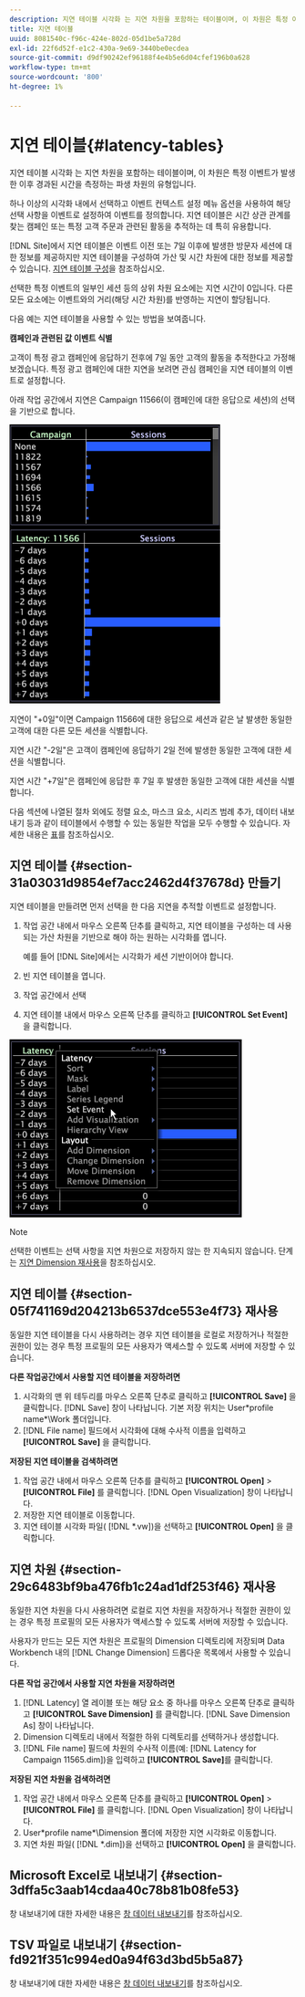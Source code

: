 ```yaml
---
description: 지연 테이블 시각화 는 지연 차원을 포함하는 테이블이며, 이 차원은 특정 이벤트가 발생한 이후 경과된 시간을 측정하는 파생 차원의 유형입니다.
title: 지연 테이블
uuid: 8081540c-f96c-424e-802d-05d1be5a728d
exl-id: 22f6d52f-e1c2-430a-9e69-3440be0ecdea
source-git-commit: d9df90242ef96188f4e4b5e6d04cfef196b0a628
workflow-type: tm+mt
source-wordcount: '800'
ht-degree: 1%

---
```


# 지연 테이블{#latency-tables}

지연 테이블 시각화 는 지연 차원을 포함하는 테이블이며, 이 차원은 특정 이벤트가 발생한 이후 경과된 시간을 측정하는 파생 차원의 유형입니다.

하나 이상의 시각화 내에서 선택하고 이벤트 컨텍스트 설정 메뉴 옵션을 사용하여 해당 선택 사항을 이벤트로 설정하여 이벤트를 정의합니다. 지연 테이블은 시간 상관 관계를 찾는 캠페인 또는 특정 고객 주문과 관련된 활동을 추적하는 데 특히 유용합니다.

[!DNL Site]에서 지연 테이블은 이벤트 이전 또는 7일 이후에 발생한 방문자 세션에 대한 정보를 제공하지만 지연 테이블을 구성하여 가산 및 시간 차원에 대한 정보를 제공할 수 있습니다. [지연 테이블 구성](../../../home/c-get-started/c-intf-anlys-ftrs/c-config-ltcy-tbls/c-config-ltcy-tbls.md#concept-7175c3defec64556994f0dfcccb7d15c)을 참조하십시오.

선택한 특정 이벤트의 일부인 세션 등의 상위 차원 요소에는 지연 시간이 0입니다. 다른 모든 요소에는 이벤트와의 거리(해당 시간 차원)를 반영하는 지연이 할당됩니다.

다음 예는 지연 테이블을 사용할 수 있는 방법을 보여줍니다.

**캠페인과 관련된 값 이벤트 식별**

고객이 특정 광고 캠페인에 응답하기 전후에 7일 동안 고객의 활동을 추적한다고 가정해 보겠습니다. 특정 광고 캠페인에 대한 지연을 보려면 관심 캠페인을 지연 테이블의 이벤트로 설정합니다.

아래 작업 공간에서 지연은 Campaign 11566(이 캠페인에 대한 응답으로 세션)의 선택을 기반으로 합니다.

![](assets/vis_Latency.png)

지연이 &quot;+0일&quot;이면 Campaign 11566에 대한 응답으로 세션과 같은 날 발생한 동일한 고객에 대한 다른 모든 세션을 식별합니다.

지연 시간 &quot;-2일&quot;은 고객이 캠페인에 응답하기 2일 전에 발생한 동일한 고객에 대한 세션을 식별합니다.

지연 시간 &quot;+7일&quot;은 캠페인에 응답한 후 7일 후 발생한 동일한 고객에 대한 세션을 식별합니다.

다음 섹션에 나열된 절차 외에도 정렬 요소, 마스크 요소, 시리즈 범례 추가, 데이터 내보내기 등과 같이 테이블에서 수행할 수 있는 동일한 작업을 모두 수행할 수 있습니다. 자세한 내용은 [표](../../../home/c-get-started/c-analysis-vis/c-tables/c-tables.md#concept-c632cb8ad9724f90ac5c294d52ae667f)를 참조하십시오.

## 지연 테이블 {#section-31a03031d9854ef7acc2462d4f37678d} 만들기

지연 테이블을 만들려면 먼저 선택을 한 다음 지연을 추적할 이벤트로 설정합니다.

1. 작업 공간 내에서 마우스 오른쪽 단추를 클릭하고, 지연 테이블을 구성하는 데 사용되는 가산 차원을 기반으로 해야 하는 원하는 시각화를 엽니다.

   예를 들어 [!DNL Site]에서는 시각화가 세션 기반이어야 합니다.

1. 빈 지연 테이블을 엽니다.
1. 작업 공간에서 선택
1. 지연 테이블 내에서 마우스 오른쪽 단추를 클릭하고 **[!UICONTROL Set Event]** 을 클릭합니다.

![](assets/vis_Latency_SetEvent.png)

>[!NOTE]
>
>선택한 이벤트는 선택 사항을 지연 차원으로 저장하지 않는 한 지속되지 않습니다. 단계는 [지연 Dimension 재사용](../../../home/c-get-started/c-analysis-vis/c-lat-tbls.md#section-29c6483bf9ba476fb1c24ad1df253f46)을 참조하십시오.

## 지연 테이블 {#section-05f741169d204213b6537dce553e4f73} 재사용

동일한 지연 테이블을 다시 사용하려는 경우 지연 테이블을 로컬로 저장하거나 적절한 권한이 있는 경우 특정 프로필의 모든 사용자가 액세스할 수 있도록 서버에 저장할 수 있습니다.

**다른 작업공간에서 사용할 지연 테이블을 저장하려면**

1. 시각화의 맨 위 테두리를 마우스 오른쪽 단추로 클릭하고 **[!UICONTROL Save]** 을 클릭합니다. [!DNL Save] 창이 나타납니다. 기본 저장 위치는 User\*profile name*\Work 폴더입니다.
1. [!DNL File name] 필드에서 시각화에 대해 수사적 이름을 입력하고 **[!UICONTROL Save]** 을 클릭합니다.

**저장된 지연 테이블을 검색하려면**

1. 작업 공간 내에서 마우스 오른쪽 단추를 클릭하고 **[!UICONTROL Open]** > **[!UICONTROL File]** 를 클릭합니다. [!DNL Open Visualization] 창이 나타납니다.
1. 저장한 지연 테이블로 이동합니다.
1. 지연 테이블 시각화 파일( [!DNL *.vw])을 선택하고 **[!UICONTROL Open]** 을 클릭합니다.

## 지연 차원 {#section-29c6483bf9ba476fb1c24ad1df253f46} 재사용

동일한 지연 차원을 다시 사용하려면 로컬로 지연 차원을 저장하거나 적절한 권한이 있는 경우 특정 프로필의 모든 사용자가 액세스할 수 있도록 서버에 저장할 수 있습니다.

사용자가 만드는 모든 지연 차원은 프로필의 Dimension 디렉토리에 저장되며 Data Workbench 내의 [!DNL Change Dimension] 드롭다운 목록에서 사용할 수 있습니다.

**다른 작업 공간에서 사용할 지연 차원을 저장하려면**

1. [!DNL Latency] 열 레이블 또는 해당 요소 중 하나를 마우스 오른쪽 단추로 클릭하고 **[!UICONTROL Save Dimension]** 를 클릭합니다. [!DNL Save Dimension As] 창이 나타납니다.
1. Dimension 디렉토리 내에서 적절한 하위 디렉토리를 선택하거나 생성합니다.
1. [!DNL File name] 필드에 차원의 수사적 이름(예: [!DNL Latency for Campaign 11565.dim])을 입력하고 **[!UICONTROL Save]**&#x200B;를 클릭합니다.

**저장된 지연 차원을 검색하려면**

1. 작업 공간 내에서 마우스 오른쪽 단추를 클릭하고 **[!UICONTROL Open]** > **[!UICONTROL File]** 를 클릭합니다. [!DNL Open Visualization] 창이 나타납니다.
1. User\*profile name*\Dimension 폴더에 저장한 지연 시각화로 이동합니다.
1. 지연 차원 파일( [!DNL *.dim])을 선택하고 **[!UICONTROL Open]** 을 클릭합니다.

## Microsoft Excel로 내보내기 {#section-3dffa5c3aab14cdaa40c78b81b08fe53}

창 내보내기에 대한 자세한 내용은 [창 데이터 내보내기](../../../home/c-get-started/c-wk-win-wksp/c-exp-win-data.md#concept-8df61d64ed434cc5a499023c44197349)를 참조하십시오.

## TSV 파일로 내보내기 {#section-fd921f351c994ed0a94f63d3bd5b5a87}

창 내보내기에 대한 자세한 내용은 [창 데이터 내보내기](../../../home/c-get-started/c-wk-win-wksp/c-exp-win-data.md#concept-8df61d64ed434cc5a499023c44197349)를 참조하십시오.
